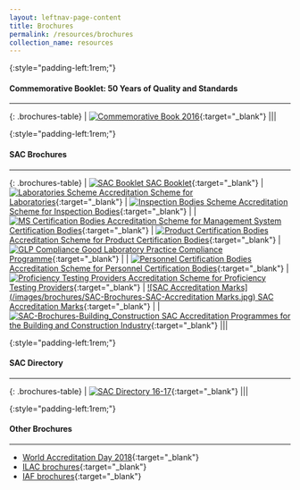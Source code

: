 ```yaml
---
layout: leftnav-page-content
title: Brochures
permalink: /resources/brochures
collection_name: resources
---
```


{:style="padding-left:1rem;"}
#### Commemorative Booklet: 50 Years of Quality and Standards
---

{: .brochures-table}
| [![Commemorative Book 2016](/images/brochures/Comm-Book-2016.png)](https://spring.enterprisesg.gov.sg/Resources/Documents/50_years_of_quality_and_standards/web/html5/index.html){:target="_blank"} |||


{:style="padding-left:1rem;"}
#### SAC Brochures
---

{: .brochures-table}
| [![SAC Booklet](/images/brochures/SAC-Booklet.jpg) SAC Booklet](/files/brochures/SAC-Booklet.pdf){:target="_blank"}  | [![Laboratories Scheme](/images/brochures/SAC-Brochures-LA.jpg) Accreditation Scheme for Laboratories](/files/brochures/SAC-Brochure-Accreditation-Scheme-for-Laboratories.pdf){:target="_blank"} | [![Inspection Bodies Scheme](/images/brochures/SAC-Brochures-IB.jpg) Accreditation Scheme for Inspection Bodies](/files/brochures/SAC-Brochure-Accreditation-Scheme-for-Inspection-Bodies.pdf){:target="_blank"} |
| [![MS Certification Bodies](/images/brochures/SAC-Brochures-MS.jpg) Accreditation Scheme for Management System Certification Bodies](/files/brochures/SAC-Brochure-Accreditation-Scheme-for-Managament-System-Certification-Bodies.pdf){:target="_blank"} | [![Product Certification Bodies](/images/brochures/SAC-Brochures-PC.PNG) Accreditation Scheme for Product Certification Bodies](/files/brochures/SAC-Brochure-Accreditation-Scheme-for-Product-Certification-Bodies.pdf){:target="_blank"} | [![GLP Compliance](/images/brochures/SAC-Brochures-GLP.jpg) Good Laboratory Practice Compliance Programme](/files/brochures/SAC-Brochure-Good-Laboratory-Practice-Compliance-Programme.pdf){:target="_blank"} |
| [![Personnel Certification Bodies](/images/brochures/SAC-Brochures-PCB.jpg) Accreditation Scheme for Personnel Certification Bodies](/files/brochures/SAC-Brochure-Accreditation-Scheme-for-Personnel-Certification-Bodies.pdf){:target="_blank"} |  [![Proficiency Testing Providers](/images/brochures/SAC-Brochures-PTP.jpg) Accreditation Scheme for Proficiency Testing Providers](/files/brochures/SAC-Brochure-Accreditation-Scheme-for-Proficiency-Testing-Providers.pdf){:target="_blank"} | [![SAC Accreditation Marks](/images/brochures/SAC-Brochures-SAC-Accreditation Marks.jpg) SAC Accreditation Marks](/files/brochures/SAC-Brochure-SAC-Accreditation-Mark.pdf){:target="_blank"} |
| [![SAC-Brochures-Building_Construction](/images/brochures/SAC-Brochures-Building_Construction.PNG) SAC Accreditation Programmes for the Building and Construction Industry](/files/brochures/SAC-Accreditation-Programmes-for-the-Building-and-Construction-Industry.pdf){:target="_blank"} |||



{:style="padding-left:1rem;"}
#### SAC Directory
---

{: .brochures-table}
| [![SAC Directory 16-17](/images/brochures/SAC-Directory-Cover-1617.png)](/files/brochures/SAC-Directory-16-17-Final.pdf){:target="_blank"} |||


{:style="padding-left:1rem;"}
#### Other Brochures
---

* [World Accreditation Day 2018](http://ilac.org/news-and-events/world-accreditation-day/){:target="_blank"}
* [ILAC brochures](https://ilac.org/publications-and-resources/ilac-promotional-brochures/){:target="_blank"}
* [IAF brochures](https://www.iaf.nu/articles/Promotional_Documents/300){:target="_blank"}
